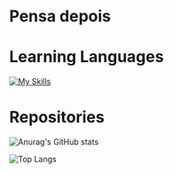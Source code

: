 # Pensa depois

# Learning Languages
[![My Skills](https://skillicons.dev/icons?i=js,python,html,css)](https://skillicons.dev)

# Repositories
![Anurag's GitHub stats](https://github-readme-stats.vercel.app/api?username=HonoratoBeatriz&theme=neon)

![Top Langs](https://github-readme-stats-git-masterrstaa-rickstaa.vercel.app/api/top-langs/?username=HonoratoBeatriz&layout=compact&bg_color=000&border_color=30A3DC&title_color=E94D5F&text_color=FFF)
